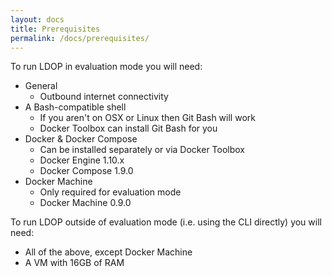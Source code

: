 ```yaml
---
layout: docs
title: Prerequisites
permalink: /docs/prerequisites/
---
```


To run LDOP in evaluation mode you will need:

* General
    * Outbound internet connectivity
* A Bash-compatible shell
    * If you aren't on OSX or Linux then Git Bash will work
    * Docker Toolbox can install Git Bash for you
* Docker & Docker Compose
    * Can be installed separately or via Docker Toolbox
    * Docker Engine 1.10.x
    * Docker Compose 1.9.0
* Docker Machine
    * Only required for evaluation mode
    * Docker Machine 0.9.0

To run LDOP  outside of evaluation mode (i.e. using the CLI directly) you will need:

* All of the above, except Docker Machine
* A VM with 16GB of RAM
